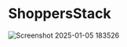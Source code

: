 # ShoppersStack

![Screenshot 2025-01-05 183526](https://github.com/user-attachments/assets/13f0646b-4db6-4a66-9ff9-b0f16b20de9d)
